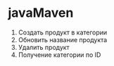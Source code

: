 # javaMaven
1. Создать продукт в категории
2. Обновить название продукта
3. Удалить продукт
4. Получение категории по ID